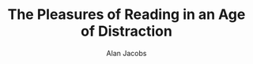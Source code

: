 ---
title: "The Pleasures of Reading in an Age of Distraction"
subtitle: ""
description: ""
layout: book
author: Alan Jacobs
started: 2012-09-05
read: 2012-09-12
status: read
rating: 4
color: 
cover: 
pages: 162
progress: 0
link: 
---